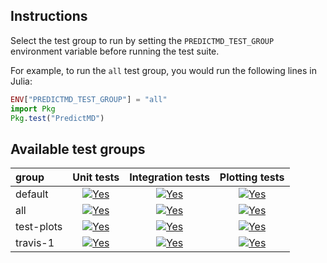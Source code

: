 ## Instructions

Select the test group to run by setting the `PREDICTMD_TEST_GROUP` environment variable before running the test suite.

For example, to run the `all` test group, you would run the following lines in Julia:
```julia
ENV["PREDICTMD_TEST_GROUP"] = "all"
import Pkg
Pkg.test("PredictMD")
```

## Available test groups

| group| Unit tests | Integration tests | Plotting tests | 
| :--- | :---: | :---: | :---: |
| default| <a href="#available-test-groups"><img alt="Yes" title="Yes" src="https://via.placeholder.com/25x25/00ff00/000000.png?text=+"> </a>| <a href="#available-test-groups"><img alt="Yes" title="Yes" src="https://via.placeholder.com/25x25/00ff00/000000.png?text=+"></a> | <a href="#available-test-groups"><img alt="Yes" title="No" src="https://via.placeholder.com/25x25/ff0000/ffffff.png?text=+"></a> |
| all | <a href="#available-test-groups"><img alt="Yes" title="Yes" src="https://via.placeholder.com/25x25/00ff00/000000.png?text=+"></a> | <a href="#available-test-groups"><img alt="Yes" title="Yes" src="https://via.placeholder.com/25x25/00ff00/000000.png?text=+"></a> | <a href="#available-test-groups"><img alt="Yes" title="Yes" src="https://via.placeholder.com/25x25/00ff00/000000.png?text=+"></a> |
| test-plots | <a href="#available-test-groups"><img alt="Yes" title="Yes" src="https://via.placeholder.com/25x25/00ff00/000000.png?text=+"></a> | <a href="#available-test-groups"><img alt="Yes" title="Yes" src="https://via.placeholder.com/25x25/00ff00/000000.png?text=+"> </a>| <a href="#available-test-groups"><img alt="Yes" title="Yes" src="https://via.placeholder.com/25x25/00ff00/000000.png?text=+"></a> |
| travis-1 | <a href="#available-test-groups"><img alt="Yes" title="Yes" src="https://via.placeholder.com/25x25/00ff00/000000.png?text=+"></a> | <a href="#available-test-groups"><img alt="Yes" title="Yes" src="https://via.placeholder.com/25x25/00ff00/000000.png?text=+"></a> | <a href="#available-test-groups"><img alt="Yes" title="Yes" src="https://via.placeholder.com/25x25/00ff00/000000.png?text=+"></a> |
